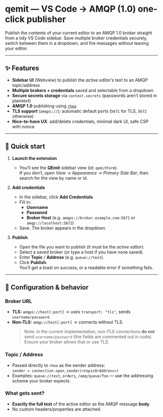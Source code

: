 # qemit — VS Code → AMQP (1.0) one-click publisher

Publish the contents of your current editor to an AMQP 1.0 broker straight from a tidy VS Code sidebar. Save multiple broker credentials securely, switch between them in a dropdown, and fire messages without leaving your editor.

---

## ✨ Features

- **Sidebar UI** (Webview) to publish the *active editor’s* text to an AMQP topic/address  
- **Multiple brokers + credentials** saved and selectable from a dropdown  
- **Secure secrets storage** via `context.secrets` (passwords aren’t stored in plaintext)  
- **AMQP 1.0** publishing using [`rhea`](https://github.com/amqp/rhea)  
- **TLS support** (`amqps://`); automatic default ports (`5671` for TLS, `5672` otherwise)  
- **Nice-to-have UX**: add/delete credentials, minimal dark UI, safe CSP with nonce

---

## 🚀 Quick start

1. **Launch the extension**
   - You’ll see the **QEmit** sidebar view (id: `qemitForm`).  
     If you don’t, open *View → Appearance → Primary Side Bar*, then search for the view by name or id.

2. **Add credentials**
   - In the sidebar, click **Add Credentials**.
   - Fill in:
     - **Username**
     - **Password**
     - **Broker Host** (e.g. `amqps://broker.example.com:5671` or `amqp://localhost:5672`)
   - Save. The broker appears in the dropdown.

3. **Publish**
   - Open the file you want to publish (it must be the *active editor*).
   - Select a saved broker (or type a host if you have none saved).
   - Enter **Topic** / **Address** (e.g. `queue://test`).
   - Click **Publish**.  
     You’ll get a toast on success, or a readable error if something fails.

---

## 🔧 Configuration & behavior

### Broker URL
- **TLS:** `amqps://host[:port]` → uses `transport: "tls"`, sends `username/password`.
- **Non-TLS:** `amqp://host[:port]` → connects without TLS.  
  > Note: in the current implementation, non-TLS connections **do not** send `username/password` (the fields are commented out in code). Ensure your broker allows that or use TLS.

### Topic / Address
- Passed directly to `rhea` as the sender address:  
  `sender = connection.open_sender(<topicOrAddress>)`  
- Examples: `queue://test`, `orders`, `/amq/queue/foo` — use the addressing scheme your broker expects.

### What gets sent?
- **Exactly the full text** of the active editor as the AMQP message **body**.
- No custom headers/properties are attached.

